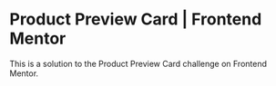 # Product Preview Card | Frontend Mentor
This is a solution to the Product Preview Card challenge on Frontend Mentor.
